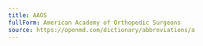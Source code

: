 ```yaml
---
title: AAOS
fullForm: American Academy of Orthopedic Surgeons
source: https://openmd.com/dictionary/abbreviations/a
---
```

